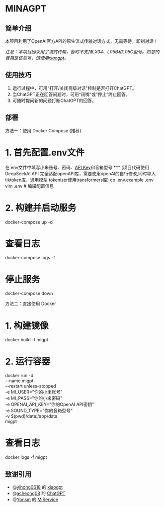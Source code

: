 # MINAGPT

## 简单介绍

本项目利用了OpenAI官方API的原生流式传输对话方式，无需等待，即刻对话！

_注意：本项目因采用了流式传输，暂时不支持LX04、L05B和L05C型号。如您的音箱是该型号，请使用[xiaogpt](https://github.com/yihong0618/xiaogpt)。_

## 使用技巧
1. 运行过程中，可用“打开/关闭高级对话"控制是否打开ChatGPT。
2. 当ChatGPT正在回答问题时，可用“闭嘴”或“停止”终止回答。
3. 可随时提问新的问题打断ChatGPT的回答。

## 部署
方法一：使用 Docker Compose (推荐)
# 1. 首先配置.env文件
  在.env文件中填写小米账号、密码、[API Key](https://platform.openai.com/account/api-keys)和音箱型号
  *** (项目代码使用DeepSeekAI API 完全适配openAPI库，需要使用openAI的自行修改,同时导入tiktoken库，通用模型 tokenizer使用transformers库)
  cp .env.example .env
  vim .env  # 编辑配置信息

# 2. 构建并启动服务
  docker-compose up -d

# 查看日志
  docker-compose logs -f

# 停止服务
  docker-compose down


方法二：直接使用 Docker
# 1. 构建镜像
  docker build -t migpt .

# 2. 运行容器
  docker run -d \
  --name migpt \
  --restart unless-stopped \
  -e MI_USER="你的小米账号" \
  -e MI_PASS="你的小米密码" \
  -e OPENAI_API_KEY="你的OpenAI API密钥" \
  -e SOUND_TYPE="你的音箱型号" \
  -v $(pwd)/data:/app/data \
  migpt

# 查看日志
  docker logs -f migpt


## 致谢引用
- @[yihong0618](https://github.com/yihong0618) 的 [xiaogpt](https://github.com/yihong0618/xiaogpt)
- @[acheong08](https://github.com/acheong08) 的 [ChatGPT](https://github.com/acheong08/ChatGPT)
- @[Yonsm](https://github.com/Yonsm) 的 [MiService](https://github.com/Yonsm/MiService)


